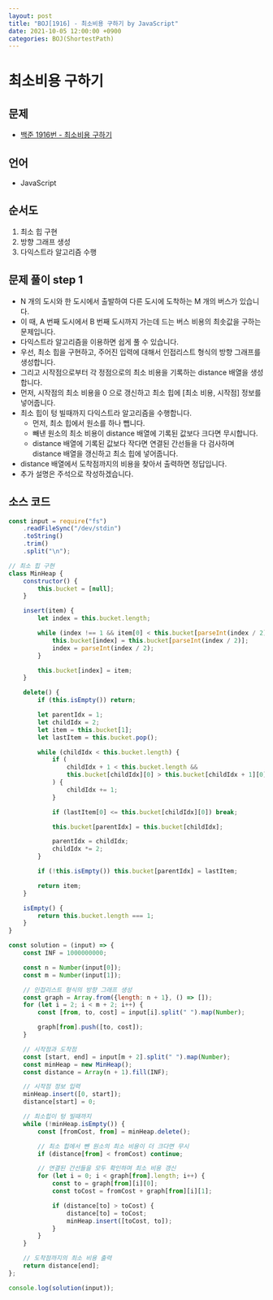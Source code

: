 ```yaml
---
layout: post
title: "BOJ[1916] - 최소비용 구하기 by JavaScript"
date: 2021-10-05 12:00:00 +0900
categories: BOJ(ShortestPath)
---
```


# 최소비용 구하기

## 문제

- [백준 1916번 - 최소비용 구하기](https://www.acmicpc.net/problem/1916)

## 언어

- JavaScript

## 순서도

1. 최소 힙 구현
2. 방향 그래프 생성
3. 다익스트라 알고리즘 수행

## 문제 풀이 step 1

- N 개의 도시와 한 도시에서 출발하여 다른 도시에 도착하는 M 개의 버스가 있습니다.
- 이 때, A 번째 도시에서 B 번째 도시까지 가는데 드는 버스 비용의 최솟값을 구하는 문제입니다.
- 다익스트라 알고리즘을 이용하면 쉽게 풀 수 있습니다.
- 우선, 최소 힙을 구현하고, 주어진 입력에 대해서 인접리스트 형식의 방향 그래프를 생성합니다.
- 그리고 시작점으로부터 각 정점으로의 최소 비용을 기록하는 distance 배열을 생성합니다.
- 먼저, 시작점의 최소 비용을 0 으로 갱신하고 최소 힙에 [최소 비용, 시작점] 정보를 넣어줍니다.
- 최소 힙이 텅 빌때까지 다익스트라 알고리즘을 수행합니다.
  - 먼저, 최소 힙에서 원소를 하나 뺍니다.
  - 빼낸 원소의 최소 비용이 distance 배열에 기록된 값보다 크다면 무시합니다.
  - distance 배열에 기록된 값보다 작다면 연결된 간선들을 다 검사하며 distance 배열을 갱신하고 최소 힙에 넣어줍니다.
- distance 배열에서 도착점까지의 비용을 찾아서 출력하면 정답입니다.
- 추가 설명은 주석으로 작성하겠습니다.

## 소스 코드

```javascript
const input = require("fs")
	.readFileSync("/dev/stdin")
	.toString()
	.trim()
	.split("\n");

// 최소 힙 구현
class MinHeap {
	constructor() {
		this.bucket = [null];
	}

	insert(item) {
		let index = this.bucket.length;

		while (index !== 1 && item[0] < this.bucket[parseInt(index / 2)][0]) {
			this.bucket[index] = this.bucket[parseInt(index / 2)];
			index = parseInt(index / 2);
		}

		this.bucket[index] = item;
	}

	delete() {
		if (this.isEmpty()) return;

		let parentIdx = 1;
		let childIdx = 2;
		let item = this.bucket[1];
		let lastItem = this.bucket.pop();

		while (childIdx < this.bucket.length) {
			if (
				childIdx + 1 < this.bucket.length &&
				this.bucket[childIdx][0] > this.bucket[childIdx + 1][0]
			) {
				childIdx += 1;
			}

			if (lastItem[0] <= this.bucket[childIdx][0]) break;

			this.bucket[parentIdx] = this.bucket[childIdx];

			parentIdx = childIdx;
			childIdx *= 2;
		}

		if (!this.isEmpty()) this.bucket[parentIdx] = lastItem;

		return item;
	}

	isEmpty() {
		return this.bucket.length === 1;
	}
}

const solution = (input) => {
	const INF = 1000000000;

	const n = Number(input[0]);
	const m = Number(input[1]);

	// 인접리스트 형식의 방향 그래프 생성
	const graph = Array.from({length: n + 1}, () => []);
	for (let i = 2; i < m + 2; i++) {
		const [from, to, cost] = input[i].split(" ").map(Number);

		graph[from].push([to, cost]);
	}

	// 시작점과 도착점
	const [start, end] = input[m + 2].split(" ").map(Number);
	const minHeap = new MinHeap();
	const distance = Array(n + 1).fill(INF);

	// 시작점 정보 입력
	minHeap.insert([0, start]);
	distance[start] = 0;

	// 최소힙이 텅 빌때까지
	while (!minHeap.isEmpty()) {
		const [fromCost, from] = minHeap.delete();

		// 최소 힙에서 뺀 원소의 최소 비용이 더 크다면 무시
		if (distance[from] < fromCost) continue;

		// 연결된 간선들을 모두 확인하며 최소 비용 갱신
		for (let i = 0; i < graph[from].length; i++) {
			const to = graph[from][i][0];
			const toCost = fromCost + graph[from][i][1];

			if (distance[to] > toCost) {
				distance[to] = toCost;
				minHeap.insert([toCost, to]);
			}
		}
	}

	// 도착점까지의 최소 비용 출력
	return distance[end];
};

console.log(solution(input));
```
